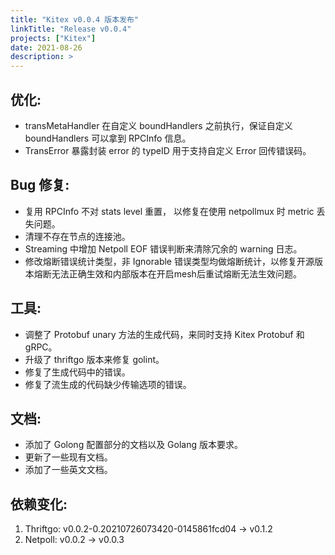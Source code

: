 ```yaml
---
title: "Kitex v0.0.4 版本发布"
linkTitle: "Release v0.0.4"
projects: ["Kitex"]
date: 2021-08-26
description: >
---
```


## 优化:

- transMetaHandler 在自定义 boundHandlers 之前执行，保证自定义 boundHandlers 可以拿到 RPCInfo 信息。
- TransError 暴露封装 error 的 typeID 用于支持自定义 Error 回传错误码。

## Bug 修复:

- 复用 RPCInfo 不对 stats level 重置， 以修复在使用 netpollmux 时 metric 丢失问题。
- 清理不存在节点的连接池。
- Streaming 中增加 Netpoll EOF 错误判断来清除冗余的 warning 日志。
- 修改熔断错误统计类型，非 Ignorable 错误类型均做熔断统计，以修复开源版本熔断无法正确生效和内部版本在开启mesh后重试熔断无法生效问题。

## 工具:

- 调整了 Protobuf unary 方法的生成代码，来同时支持 Kitex Protobuf 和 gRPC。
- 升级了 thriftgo 版本来修复 golint。
- 修复了生成代码中的错误。
- 修复了流生成的代码缺少传输选项的错误。 


## 文档:

- 添加了 Golong 配置部分的文档以及 Golang 版本要求。
- 更新了一些现有文档。
- 添加了一些英文文档。

## 依赖变化:
1. Thriftgo: v0.0.2-0.20210726073420-0145861fcd04 -> v0.1.2
2. Netpoll: v0.0.2 -> v0.0.3
